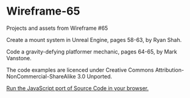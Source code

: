 # Wireframe-65
Projects and assets from Wireframe #65

Create a mount system in Unreal Engine, pages 58-63, by Ryan Shah.

Code a gravity-defying platformer mechanic, pages 64-65, by Mark Vanstone.

The code examples are licenced under Creative Commons Attribution-NonCommercial-ShareAlike 3.0 Unported.

[Run the JavaScript port of Source Code in your browser.](https://thisarray.github.io/Wireframe-65/source-code-metal-storm/metalstorm.html)

